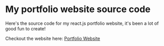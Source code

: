 # My portfolio website source code

Here's the source code for my react.js portfolio website, it's been a lot of good fun to create!

Checkout the website here: [Portfolio Website](https://kjager.org/)